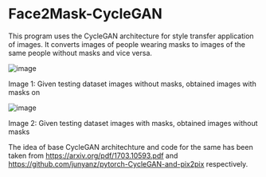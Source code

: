 # Face2Mask-CycleGAN

This program uses the CycleGAN architecture for style transfer application of images. It converts images of people wearing masks to images of the same people without masks and vice versa.


![image](https://user-images.githubusercontent.com/67890345/126367971-c20861c6-9559-4275-a9e0-dfba8f74b627.png)

Image 1: Given testing dataset images without masks, obtained images with masks on

![image](https://user-images.githubusercontent.com/67890345/126368013-bf54e0cb-33d3-456e-a7ad-522e358b6e1a.png)

Image 2: Given testing dataset images with masks, obtained images without masks

The idea of base CycleGAN architechture and code for the same has been taken from https://arxiv.org/pdf/1703.10593.pdf and https://github.com/junyanz/pytorch-CycleGAN-and-pix2pix respectively. 


